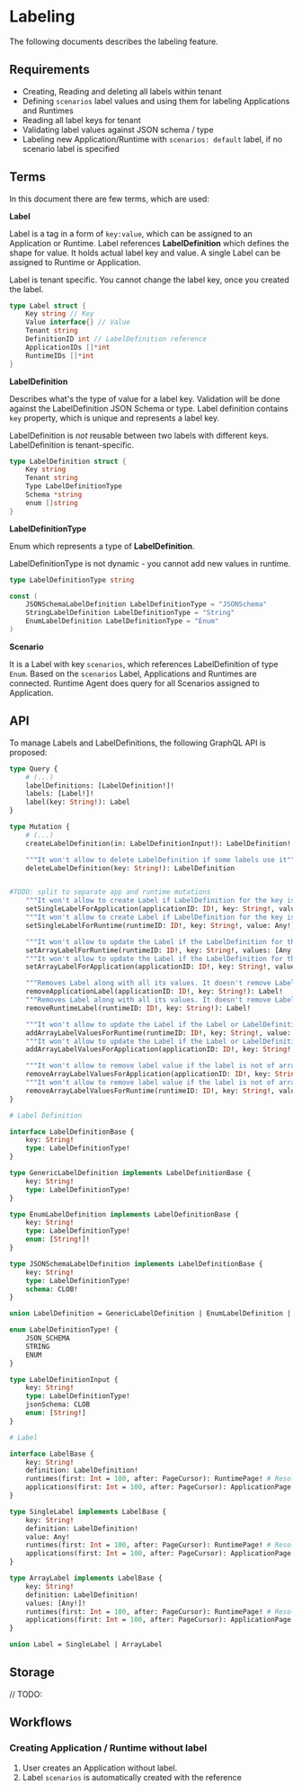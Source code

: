 # Labeling

The following documents describes the labeling feature.

## Requirements

- Creating, Reading and deleting all labels within tenant
- Defining `scenarios` label values and using them for labeling Applications and Runtimes
- Reading all label keys for tenant
- Validating label values against JSON schema / type
- Labeling new Application/Runtime with `scenarios: default` label, if no scenario label is specified

## Terms
In this document there are few terms, which are used:

**Label**

Label is a tag in a form of `key:value`, which can be assigned to an Application or Runtime. Label references **LabelDefinition** which defines the shape for value.
It holds actual label key and value. A single Label can be assigned to Runtime or Application. 

Label is tenant specific. You cannot change the label key, once you created the label.

```go
type Label struct {
    Key string // Key 
    Value interface{} // Value
    Tenant string
    DefinitionID int // LabelDefinition reference
    ApplicationIDs []*int
    RuntimeIDs []*int
}
```

**LabelDefinition** 

Describes what's the type of value for a label key. Validation will be done against the LabelDefinition JSON Schema or type.
Label definition contains `key` property, which is unique and represents a label key.

LabelDefinition is *not* reusable between two labels with different keys. LabelDefinition is tenant-specific.

```go
type LabelDefinition struct {
    Key string
    Tenant string
    Type LabelDefinitionType
    Schema *string
    enum []string
}
```

**LabelDefinitionType**

Enum which represents a type of **LabelDefinition**.

LabelDefinitionType is not dynamic - you cannot add new values in runtime.

```go
type LabelDefinitionType string

const (
    JSONSchemaLabelDefinition LabelDefinitionType = "JSONSchema"
    StringLabelDefinition LabelDefinitionType = "String"
    EnumLabelDefinition LabelDefinitionType = "Enum"
)
```

**Scenario**

It is a Label with key `scenarios`, which references LabelDefinition of type `Enum`. Based on the `scenarios` Label, Applications and Runtimes are connected. Runtime Agent does query for all Scenarios assigned to Application.

## API

To manage Labels and LabelDefinitions, the following GraphQL API is proposed:

```graphql
type Query {
    # (...)
    labelDefinitions: [LabelDefinition!]!
    labels: [Label!]!
    label(key: String!): Label
}

type Mutation {
    # (...)
    createLabelDefinition(in: LabelDefinitionInput!): LabelDefinition!

    """It won't allow to delete LabelDefinition if some labels use it"""
    deleteLabelDefinition(key: String!): LabelDefinition


#TODO: split to separate app and runtime mutations
    """It won't allow to create Label if LabelDefinition for the key is missing. Also it doesn't allow to set Label if it does already exist"""
    setSingleLabelForApplication(applicationID: ID!, key: String!, value: Any!): Label!
    """It won't allow to create Label if LabelDefinition for the key is missing. Also it doesn't allow to set Label if it does already exist"""
    setSingleLabelForRuntime(runtimeID: ID!, key: String!, value: Any!): Label!

    """It won't allow to update the Label if the LabelDefinition for the key is missing."""
    setArrayLabelForRuntime(runtimeID: ID!, key: String!, values: [Any!]!): Label!
    """It won't allow to update the Label if the LabelDefinition for the key is missing."""
    setArrayLabelForApplication(applicationID: ID!, key: String!, values: [Any!]!): Label!

    """Removes Label along with all its values. It doesn't remove LabelDefinition"""
    removeApplicationLabel(applicationID: ID!, key: String!): Label!
    """Removes Label along with all its values. It doesn't remove LabelDefinition"""
    removeRuntimeLabel(runtimeID: ID!, key: String!): Label!

    """It won't allow to update the Label if the Label or LabelDefinition for the key is missing."""
    addArrayLabelValuesForRuntime(runtimeID: ID!, key: String!, value: [Any!]!): Label!
    """It won't allow to update the Label if the Label or LabelDefinition for the key is missing."""
    addArrayLabelValuesForApplication(applicationID: ID!, key: String!, value: [Any!]!): Label!

    """It won't allow to remove label value if the label is not of array type"""
    removeArrayLabelValuesForApplication(applicationID: ID!, key: String!, values: [Any!]!): Label!
    """It won't allow to remove label value if the label is not of array type"""
    removeArrayLabelValuesForRuntime(runtimeID: ID!, key: String!, values: [Any!]!): Label!
}

# Label Definition

interface LabelDefinitionBase {
    key: String!
    type: LabelDefinitionType!
}

type GenericLabelDefinition implements LabelDefinitionBase {
    key: String!
    type: LabelDefinitionType!
}

type EnumLabelDefinition implements LabelDefinitionBase {
    key: String!
    type: LabelDefinitionType!
    enum: [String!]!
}

type JSONSchemaLabelDefinition implements LabelDefinitionBase {
    key: String!
    type: LabelDefinitionType!
    schema: CLOB!
}

union LabelDefinition = GenericLabelDefinition | EnumLabelDefinition | JSONSchemaLabelDefinition

enum LabelDefinitionType! {
    JSON_SCHEMA
    STRING
    ENUM
}

type LabelDefinitionInput {
    key: String!
    type: LabelDefinitionType!
    jsonSchema: CLOB
    enum: [String!]
}

# Label

interface LabelBase {
    key: String!
    definition: LabelDefinition!
    runtimes(first: Int = 100, after: PageCursor): RuntimePage! # Resolver
    applications(first: Int = 100, after: PageCursor): ApplicationPage! # Resolver
}

type SingleLabel implements LabelBase {
    key: String!
    definition: LabelDefinition!
    value: Any!
    runtimes(first: Int = 100, after: PageCursor): RuntimePage! # Resolver
    applications(first: Int = 100, after: PageCursor): ApplicationPage! # Resolver
}

type ArrayLabel implements LabelBase {
    key: String!
    definition: LabelDefinition!
    values: [Any!]!
    runtimes(first: Int = 100, after: PageCursor): RuntimePage! # Resolver
    applications(first: Int = 100, after: PageCursor): ApplicationPage! # Resolver
}

union Label = SingleLabel | ArrayLabel

```


## Storage

// TODO:

## Workflows

### Creating Application / Runtime without label

1. User creates an Application without label.
1. Label `scenarios` is automatically created with the reference
